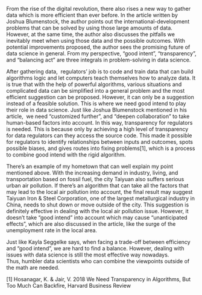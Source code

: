 From the rise of the digital revolution, there also rises a new way to gather data which is more efficient than ever before. In the article written by Joshua Blumenstock, the author points out the international-development problems that can be solved by using those large amounts of data. However, at the same time, the author also discusses the pitfalls we inevitably meet when using those data and the possible outcomes. With potential improvements proposed, the author sees the promising future of data science in general. From my perspective, “good intent”, “transparency”, and “balancing act” are three integrals in problem-solving in data science. 

After gathering data,  regulators’ job is to code and train data that can build algorithms logic and let computers teach themselves how to analyze data. It is true that with the help of powerful algorithms, various situations and complicated data can be simplified into a general problem and the most efficient suggestion can be proposed. However, it can only be a suggestion instead of a feasible solution. This is where we need good intend to play their role in data science. Just like Joshua Blumenstock mentioned in his article,  we need “customized further”, and “deepen collaboration” to take human-based factors into account. In this way, transparency for regulators is needed. This is because only by achieving a high level of transparency for data regulators can they access the source code. This made it possible for regulators to identify relationships between inputs and outcomes, spots possible biases, and gives routes into fixing problems[1], which is a process to combine good intend with the rigid algorithm.

There’s an example of my hometown that can well explain my point mentioned above. With the increasing demand in industry, living, and transportation based on fossil fuel, the city Taiyuan also suffers serious urban air pollution. If there’s an algorithm that can take all the factors that may lead to the local air pollution into account, the final result may suggest Taiyuan Iron & Steel Corporation, one of the largest metallurgical industry in China, needs to shut down or move outside of the city. This suggestion is definitely effective in dealing with the local air pollution issue. However, it doesn’t take “good intend” into account which may cause “unanticipated effects”, which are also discussed in the article, like the surge of the unemployment rate in the local area. 

Just like Kayla Seggelke says, when facing a trade-off between efficiency and “good intend”, we are hard to find a balance. However, dealing with issues with data science is still the most effective way nowadays. Thus, humbler data scientists who can combine the viewpoints outside of the math are needed. 

[1] Hosanagar, K. & Jair, V. 2018 We Need Transparency in Algorithms, But Too Much Can Backfire, Harvard Business Review


                
